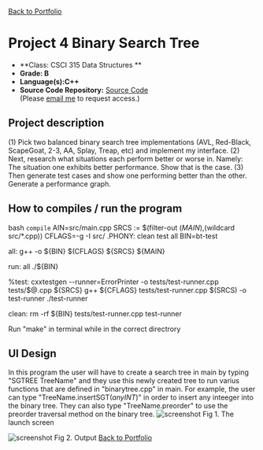 [Back to Portfolio](./index.md)

Project 4 Binary Search Tree
===============

-   **Class: CSCI 315 Data Structures ** 
-   **Grade: B**
-   **Language(s):C++**
-   **Source Code Repository:** [Source Code](https://github.com/Malik526/SearchTree_SrcCode.git)  
    (Please [email me](mailto:mmstewart@csustudent.net?subject=GitHub%20Access) to request access.)

## Project description
(1) Pick two balanced binary search tree implementations (AVL, Red-Black, ScapeGoat, 2-3, AA,
Splay, Treap, etc) and implement my interface.
(2) Next, research what situations each perform better or worse in. Namely:
The situation one exhibits better performance. Show that is the case.
(3) Then generate test cases and show one performing better than the other. Generate a performance graph.
## How to compiles / run the program

bash
```compile```
AIN=src/main.cpp
SRCS := $(filter-out $(MAIN),$(wildcard src/*.cpp))
CFLAGS=-g -I src/
.PHONY: clean test all
BIN=bt-test

all:
	g++ -o ${BIN} $(CFLAGS) ${SRCS} ${MAIN}

run: all
	./${BIN}

%test:
	cxxtestgen --runner=ErrorPrinter -o tests/test-runner.cpp tests/$@.cpp ${SRCS}
	g++ ${CFLAGS} tests/test-runner.cpp $(SRCS) -o test-runner
	./test-runner

clean:
	rm -rf ${BIN} tests/test-runner.cpp test-runner

Run "make" in terminal while in the correct directrory


## UI Design
In this program the user will have to create a search tree in main by typing "SGTREE<INT> TreeName" and they use this newly created tree to run varius functions that are defined in "binarytree.cpp" in main. For example, the user can type "TreeName.insertSGT(*anyINT*)" in order to insert any inteeger into the binary tree. They can also type "TreeName.preorder" to use the preorder traversal method on the binary tree. 
![screenshot](images/Input.png)
Fig 1. The launch screen

![screenshot](images/Output.png)
Fig 2. Output
[Back to Portfolio](./index.md)

